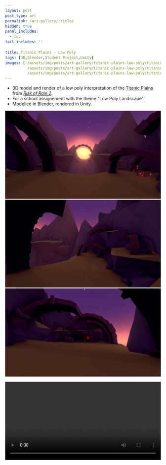 ```yaml
---
layout: post
post_type: art
permalink: /art-gallery/:title/
hidden: true
panel_includes:
  - toc
tail_includes: ''

title: Titanic Plains - Low Poly
tags: [3D,Blender,Student Project,Unity]
images: [ /assets/img/posts/art-gallery/titanic-plains-low-poly/titanic_plains_low_poly_1.png,
          /assets/img/posts/art-gallery/titanic-plains-low-poly/titanic_plains_low_poly_2.png,
          /assets/img/posts/art-gallery/titanic-plains-low-poly/titanic_plains_low_poly_3.png ]
---
```


* 3D model and render of a low poly interpretation of the [Titanic Plains](https://riskofrain2.fandom.com/wiki/Titanic_Plains) from [*Risk of Rain 2*](https://www.riskofrain.com/). <br>
* For a school assignement with the theme "Low Poly Landscape". <br>
* Modelled in Blender, rendered in Unity.

![](/assets/img/posts/art-gallery/titanic-plains-low-poly/titanic_plains_low_poly_1.png)
![](/assets/img/posts/art-gallery/titanic-plains-low-poly/titanic_plains_low_poly_2.png)
![](/assets/img/posts/art-gallery/titanic-plains-low-poly/titanic_plains_low_poly_3.png)

<video width="100%" controls="controls">
  <source src="/assets/img/posts/art-gallery/titanic-plains-low-poly/titanic_plains_low_poly_video.mp4" type="video/mp4">
</video>